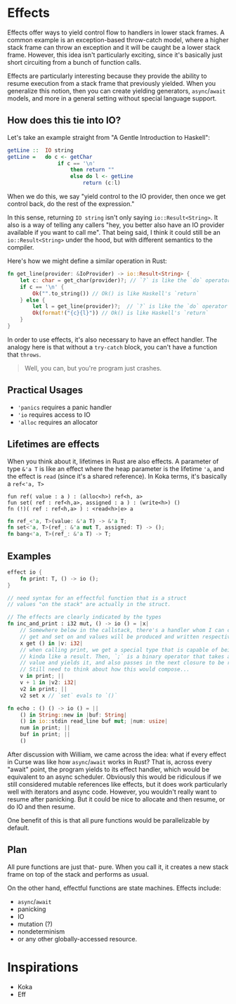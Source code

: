 # Effects

Effects offer ways to yield control flow to handlers in lower stack frames.
A common example is an exception-based throw-catch model, where a higher stack frame can throw an exception and it will be caught be a lower stack frame.
However, this idea isn't particularly exciting, since it's basically just short circuiting from a bunch of function calls.

Effects are particularly interesting because they provide the ability to resume execution from a stack frame that previously yielded.
When you generalize this notion, then you can create yielding generators, `async`/`await` models, and more in a general setting without special language support.

## How does this tie into IO?

Let's take an example straight from "A Gentle Introduction to Haskell":
```hs
getLine ::  IO string
getLine =   do c <- getChar
                if c == '\n'
                    then return ""
                    else do l <- getLine
                        return (c:l)
```

When we do this, we say "yield control to the IO provider, then once we get control back, do the rest of the expression."

In this sense, returning `IO string` isn't only saying `io::Result<String>`.
It also is a way of telling any callers "hey, you better also have an IO provider available if you want to call me".
That being said, I think it could still be an `io::Result<String>` under the hood, but with different semantics to the compiler.

Here's how we might define a similar operation in Rust:
```rs
fn get_line(provider: &IoProvider) -> io::Result<String> {
    let c: char = get_char(provider)?; // `?` is like the `do` operator here
    if c == '\n' {
        Ok("".to_string()) // Ok() is like Haskell's `return`
    } else {
        let l = get_line(provider)?;  // `?` is like the `do` operator here
        Ok(format!("{c}{l}")) // Ok() is like Haskell's `return`
    }
}
```

In order to use effects, it's also necessary to have an effect handler.
The analogy here is that without a `try-catch` block, you can't have a function that `throws`.

> Well, you can, but you're program just crashes.

## Practical Usages

* `'panics` requires a panic handler
* `'io` requires access to IO
* `'alloc` requires an allocator

## Lifetimes are effects

When you think about it, lifetimes in Rust are also effects.
A parameter of type `&'a T` is like an effect where the heap parameter is the lifetime `'a`, and the effect is `read` (since it's a shared reference).
In Koka terms, it's basically a `ref<'a, T>`

```kk
fun ref( value : a ) : (alloc<h>) ref<h, a>
fun set( ref : ref<h,a>, assigned : a ) : (write<h>) ()
fn (!)( ref : ref<h,a> ) : <read<h>|e> a
```

```rs
fn ref_<'a, T>(value: &'a T) -> &'a T;
fn set<'a, T>(ref_: &'a mut T, assigned: T) -> ();
fn bang<'a, T>(ref_: &'a T) -> T;
```

## Examples

```rs
effect io {
    fn print: T, () -> io ();
}

// need syntax for an effectful function that is a struct
// values "on the stack" are actually in the struct.

// The effects are clearly indicated by the types
fn inc_and_print : i32 mut, () -> io () = |x|
    // Somewhere below in the callstack, there's a handler whom I can call
    // get and set on and values will be produced and written respectively.
    x get () in |v: i32|
    // when calling print, we get a special type that is capable of being yielded,
    // kinda like a result. Then, `;` is a binary operator that takes a yieldable
    // value and yields it, and also passes in the next closure to be resumed.
    // Still need to think about how this would compose...
    v in print; ||
    v + 1 in |v2: i32|
    v2 in print; ||
    v2 set x // `set` evals to `()`

fn echo : () () -> io () = ||
    () in String::new in |buf: String|
    () in io::stdin read_line buf mut; |num: usize|
    num in print; ||
    buf in print; ||
    ()
```

After discussion with William, we came across the idea: what if every effect in Curse was like how `async`/`await` works in Rust?
That is, across every "await" point, the program yields to its effect handler, which would be equivalent to an async scheduler.
Obviously this would be ridiculous if we still considered mutable references like effects, but it does work particularly well with iterators and async code.
However, you wouldn't really want to resume after panicking.
But it could be nice to allocate and then resume, or do IO and then resume.

One benefit of this is that all pure functions would be parallelizable by default.

## Plan

All pure functions are just that- pure.
When you call it, it creates a new stack frame on top of the stack and performs as usual.

On the other hand, effectful functions are state machines.
Effects include:
* `async`/`await`
* panicking
* IO
* mutation (?)
* nondeterminism
* or any other globally-accessed resource.

# Inspirations

* Koka
* Eff
